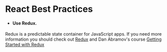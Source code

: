 # React Best Practices

 - #### Use Redux.
  Redux is a predictable state container for JavaScript apps.
  If you need more information you should check out [Redux](https://github.com/reactjs/redux) and Dan Abramov's course [Getting Started with Redux](https://egghead.io/courses/getting-started-with-redux)
